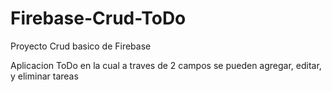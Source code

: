 # Firebase-Crud-ToDo

Proyecto Crud basico de Firebase

Aplicacion ToDo en la cual a traves de 2 campos se pueden agregar, editar, y eliminar tareas
